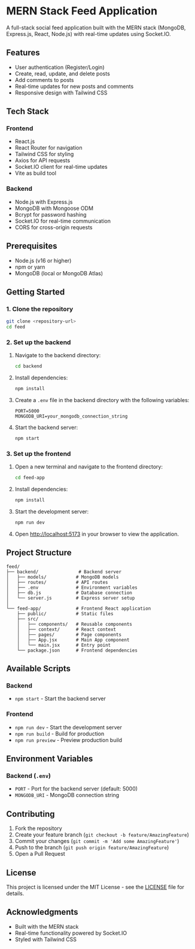 # MERN Stack Feed Application

A full-stack social feed application built with the MERN stack (MongoDB, Express.js, React, Node.js) with real-time updates using Socket.IO.

## Features

- User authentication (Register/Login)
- Create, read, update, and delete posts
- Add comments to posts
- Real-time updates for new posts and comments
- Responsive design with Tailwind CSS

## Tech Stack

### Frontend
- React.js
- React Router for navigation
- Tailwind CSS for styling
- Axios for API requests
- Socket.IO client for real-time updates
- Vite as build tool

### Backend
- Node.js with Express.js
- MongoDB with Mongoose ODM
- Bcrypt for password hashing
- Socket.IO for real-time communication
- CORS for cross-origin requests

## Prerequisites

- Node.js (v16 or higher)
- npm or yarn
- MongoDB (local or MongoDB Atlas)

## Getting Started

### 1. Clone the repository

```bash
git clone <repository-url>
cd feed
```

### 2. Set up the backend

1. Navigate to the backend directory:
   ```bash
   cd backend
   ```

2. Install dependencies:
   ```bash
   npm install
   ```

3. Create a `.env` file in the backend directory with the following variables:
   ```
   PORT=5000
   MONGODB_URI=your_mongodb_connection_string
   ```

4. Start the backend server:
   ```bash
   npm start
   ```

### 3. Set up the frontend

1. Open a new terminal and navigate to the frontend directory:
   ```bash
   cd feed-app
   ```

2. Install dependencies:
   ```bash
   npm install
   ```

3. Start the development server:
   ```bash
   npm run dev
   ```

4. Open [http://localhost:5173](http://localhost:5173) in your browser to view the application.

## Project Structure

```
feed/
├── backend/               # Backend server
│   ├── models/           # MongoDB models
│   ├── routes/           # API routes
│   ├── .env              # Environment variables
│   ├── db.js             # Database connection
│   └── server.js         # Express server setup
│
└── feed-app/             # Frontend React application
    ├── public/           # Static files
    ├── src/
    │   ├── components/   # Reusable components
    │   ├── context/      # React context
    │   ├── pages/        # Page components
    │   ├── App.jsx       # Main App component
    │   └── main.jsx      # Entry point
    └── package.json      # Frontend dependencies
```

## Available Scripts

### Backend
- `npm start` - Start the backend server

### Frontend
- `npm run dev` - Start the development server
- `npm run build` - Build for production
- `npm run preview` - Preview production build

## Environment Variables

### Backend (`.env`)
- `PORT` - Port for the backend server (default: 5000)
- `MONGODB_URI` - MongoDB connection string

## Contributing

1. Fork the repository
2. Create your feature branch (`git checkout -b feature/AmazingFeature`)
3. Commit your changes (`git commit -m 'Add some AmazingFeature'`)
4. Push to the branch (`git push origin feature/AmazingFeature`)
5. Open a Pull Request

## License

This project is licensed under the MIT License - see the [LICENSE](LICENSE) file for details.

## Acknowledgments

- Built with the MERN stack
- Real-time functionality powered by Socket.IO
- Styled with Tailwind CSS
